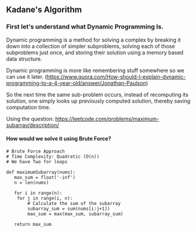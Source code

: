 ## Kadane's Algorithm

### First let's understand what Dynamic Programming Is.
Dynamic programming is a method for solving a complex by breaking it down into a collection of simpler subproblems, solving each of those subproblems just once, and storing their solution using a memory based data structure.

Dynamic programming is more like remembering stuff somewhere so we can use it later.
(https://www.quora.com/How-should-I-explain-dynamic-programming-to-a-4-year-old/answer/Jonathan-Paulson)

So the next time  the same sub-problem occurs, instead of recomputing its solution, one simply looks up previously computed solution, thereby saving computation time.

Using the question: https://leetcode.com/problems/maximum-subarray/description/

#### How would we solve it using Brute Force?
```
# Brute Force Approach
# Time Complexity: Quadratic (O(n))
# We have Two for loops

def maximumSubarray(nums):
   max_sum = float('-inf')
   n = len(nums)

   for i in range(n):
    for j in range(i, n):
        # Calculate the sum of the subarray
        subarray_sum = sum(nums[i:j+1])
        max_sum = max(max_sum, subarray_sum)

   return max_sum
```